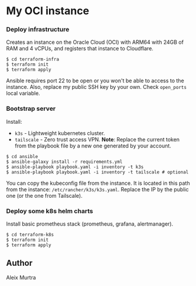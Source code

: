 # My OCI instance

### Deploy infrastructure

Creates an instance on the Oracle Cloud (OCI) with ARM64 with 24GB of RAM and 4 vCPUs, and registers that instance to Cloudflare.

```
$ cd terraform-infra
$ terraform init
$ terraform apply
```

Ansible requires port 22 to be open or you won't be able to access to the instance. Also, replace my public SSH key by your own. Check `open_ports` local variable.

### Bootstrap server

Install:
* `k3s` - Lightweight kubernetes cluster.
* `tailscale` - Zero trust access VPN. **Note**: Replace the current token from the playbook file by a new one generated by your account.

```
$ cd ansible
$ ansible-galaxy install -r requirements.yml
$ ansible-playbook playbook.yaml -i inventory -t k3s
$ ansible-playbook playbook.yaml -i inventory -t tailscale # optional
```

You can copy the kubeconfig file from the instance. It is located in this path from the instance: `/etc/rancher/k3s/k3s.yaml`. Replace the IP by the public one (or the one from Tailscale).

### Deploy some k8s helm charts

Install basic prometheus stack (prometheus, grafana, alertmanager).

```
$ cd terraform-k8s
$ terraform init
$ terraform apply
```

## Author

Aleix Murtra